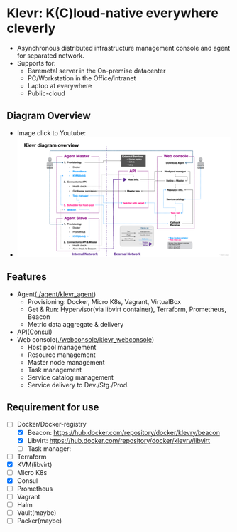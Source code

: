 # Klevr: K(C)loud-native everywhere cleverly
 * Asynchronous distributed infrastructure management console and agent for separated network.
 * Supports for:
   * Baremetal server in the On-premise datacenter
   * PC/Workstation in the Office/intranet
   * Laptop at everywhere
   * Public-cloud

## Diagram Overview
 * Image click to Youtube:
 * [![Diagram Overview](/Klevr_diagram_overview.png)](https://www.youtube.com/watch?v=3dhf-Pzc13Y)


## Features
 * Agent([./agent/klevr_agent](agent/))
   * Provisioning: Docker, Micro K8s, Vagrant, VirtualBox
   * Get & Run: Hypervisor(via libvirt container), Terraform, Prometheus, Beacon
   * Metric data aggregate & delivery
 * API([Consul](https://github.com/hashicorp/consul))
 * Web console([./webconsole/klevr_webconsole](./webconsole/))
   * Host pool management
   * Resource management
   * Master node management 
   * Task management 
   * Service catalog management
   * Service delivery to Dev./Stg./Prod.
   

## Requirement for use
 * [ ] Docker/Docker-registry
   * [x] Beacon: https://hub.docker.com/repository/docker/klevry/beacon
   * [x] Libvirt: https://hub.docker.com/repository/docker/klevry/libvirt
   * [ ] Task manager: 
 * [ ] Terraform 
 * [x] KVM(libvirt)
 * [ ] Micro K8s
 * [x] Consul
 * [ ] Prometheus 
 * [ ] Vagrant
 * [ ] Halm
 * [ ] Vault(maybe)
 * [ ] Packer(maybe)
